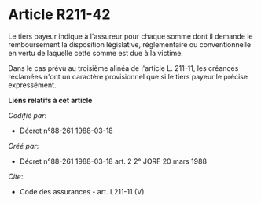 # Article R211-42

Le tiers payeur indique à l'assureur pour chaque somme dont il demande le remboursement la disposition législative,
réglementaire ou conventionnelle en vertu de laquelle cette somme est due à la victime. 

Dans le cas prévu au troisième alinéa de l'article L. 211-11, les créances réclamées n'ont un caractère provisionnel que si
le tiers payeur le précise expressément.

**Liens relatifs à cet article**

_Codifié par_:

  - Décret n°88-261 1988-03-18

_Créé par_:

  - Décret n°88-261 1988-03-18 art. 2 2° JORF 20 mars 1988

_Cite_:

  - Code des assurances - art. L211-11 (V)
